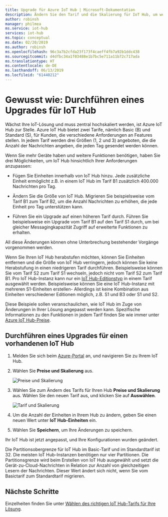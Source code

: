 ```yaml
---
title: Upgrade für Azure IoT Hub | Microsoft-Dokumentation
description: Ändern Sie den Tarif und die Skalierung für IoT Hub, um weitere Messaging- und Geräteverwaltungsfunktionen zu erhalten.
author: robinsh
manager: philmea
ms.service: iot-hub
services: iot-hub
ms.topic: conceptual
ms.date: 02/20/2019
ms.author: robinsh
ms.openlocfilehash: 96c3a7b2cfda23f173f4caeff4fb7a92b1ddc438
ms.sourcegitcommit: d4dfbc34a1f03488e1b7bc5e711a11b72c717ada
ms.translationtype: HT
ms.contentlocale: de-DE
ms.lasthandoff: 06/13/2019
ms.locfileid: "61440212"
---
```

# <a name="how-to-upgrade-your-iot-hub"></a>Gewusst wie: Durchführen eines Upgrades für IoT Hub

Wächst Ihre IoT-Lösung und muss zentral hochskaliert werden, ist Azure IoT Hub zur Stelle. Azure IoT Hub bietet zwei Tarife, nämlich Basic (B) und Standard (S), für Kunden, die verschiedene Anforderungen an Features stellen. In jedem Tarif werden drei Größen (1, 2 und 3) angeboten, die die Anzahl der Nachrichten angeben, die jeden Tag gesendet werden können.

Wenn Sie mehr Geräte haben und weitere Funktionen benötigen, haben Sie drei Möglichkeiten, um IoT Hub hinsichtlich Ihrer Anforderungen anzupassen:

* Fügen Sie Einheiten innerhalb von IoT Hub hinzu. Jede zusätzliche Einheit ermöglicht z.B. in einem IoT Hub im Tarif B1 zusätzlich 400.000 Nachrichten pro Tag.

* Ändern Sie die Größe von IoT Hub. Migrieren Sie beispielsweise vom Tarif B1 zum Tarif B2, um die Anzahl Nachrichten zu erhöhen, die jede Einheit pro Tag unterstützen kann.

* Führen Sie ein Upgrade auf einen höheren Tarif durch. Führen Sie beispielsweise ein Upgrade vom Tarif B1 auf den Tarif S1 durch, um bei gleicher Messagingkapazität Zugriff auf erweiterte Funktionen zu erhalten.

All diese Änderungen können ohne Unterbrechung bestehender Vorgänge vorgenommen werden.

Wenn Sie Ihren IoT Hub herabstufen möchten, können Sie Einheiten entfernen und die Größe von IoT Hub verringern, jedoch können Sie keine Herabstufung in einen niedrigeren Tarif durchführen. Beispielsweise können Sie vom Tarif S2 zum Tarif S1 wechseln, jedoch nicht vom Tarif S2 zum Tarif B1. Pro IoT Hub-Instanz kann nur ein [IoT Hub-Editionstyp](https://azure.microsoft.com/pricing/details/iot-hub/) in einem Tarif ausgewählt werden. Beispielsweise können Sie eine IoT Hub-Instanz mit mehreren S1-Einheiten erstellen- Allerdings ist keine Kombination aus Einheiten verschiedener Editionen möglich, z.B. S1 und B3 oder S1 und S2.

Diese Beispiele sollen veranschaulichen, wie IoT Hub im Zuge von Änderungen in Ihrer Lösung angepasst werden kann. Spezifische Informationen zu den Funktionen in jedem Tarif finden Sie wie immer unter [Azure IoT Hub-Preise](https://azure.microsoft.com/pricing/details/iot-hub/).

## <a name="upgrade-your-existing-iot-hub"></a>Durchführen eines Upgrades für einen vorhandenen IoT Hub

1. Melden Sie sich beim [Azure-Portal](https://portal.azure.com/) an, und navigieren Sie zu Ihrem IoT Hub.

2. Wählen Sie **Preise und Skalierung** aus.

   ![Preise und Skalierung](./media/iot-hub-upgrade/pricing-scale.png)

3. Wählen Sie zum Ändern des Tarifs für Ihren Hub **Preise und Skalierung** aus. Wählen Sie den neuen Tarif aus, und klicken Sie auf **Auswählen**.

   ![Tarif und Skalierung](./media/iot-hub-upgrade/select-tier.png)

4. Um die Anzahl der Einheiten in Ihrem Hub zu ändern, geben Sie einen neuen Wert unter **IoT Hub-Einheiten** ein.

5. Wählen Sie **Speichern**, um Ihre Änderungen zu speichern.

Ihr IoT Hub ist jetzt angepasst, und Ihre Konfigurationen wurden geändert.

Die Partitionsobergrenze für IoT Hub im Basic-Tarif und im Standardtarif ist 32. Die meisten IoT Hub-Instanzen benötigen nur vier Partitionen. Die Partitionsgrenze wird beim Erstellen von IoT Hub ausgewählt und setzt die Gerät-zu-Cloud-Nachrichten in Relation zur Anzahl von gleichzeitigen Lesern der Nachrichten. Dieser Wert ändert sich nicht, wenn Sie vom Basictarif zum Standardtarif migrieren.

## <a name="next-steps"></a>Nächste Schritte

Einzelheiten finden Sie unter [Wählen des richtigen IoT Hub-Tarifs für Ihre Lösung](iot-hub-scaling.md).